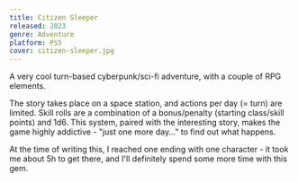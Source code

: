 ```yaml
---
title: Citizen Sleeper
released: 2023
genre: Adventure
platform: PS5
cover: citizen-sleeper.jpg
---
```


A very cool turn-based cyberpunk/sci-fi adventure, with a couple of RPG elements.

The story takes place on a space station, and actions per day (= turn) are limited. Skill rolls are a combination of a bonus/penalty (starting class/skill points) and 1d6. This system, paired with the interesting story, makes the game highly addictive - "just one more day..." to find out what happens.

At the time of writing this, I reached one ending with one character - it took me about 5h to get there, and I'll definitely spend some more time with this gem.
